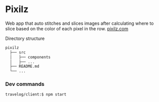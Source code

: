# Pixilz

Web app that auto stitches and slices images after calculating where to slice based on the color of each pixel in the row. [pixilz.com](https://www.pixilz.com/)

Directory structure

```bash
pixilz
  ├── src
  │   ├── components
  │   ├── ...
  ├── README.md
  └── ...
```

### Dev commands

```bash
travelog/client:$ npm start
```
